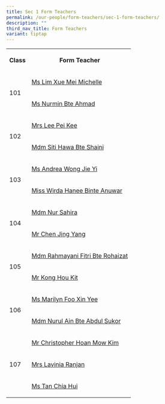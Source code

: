 ```yaml
---
title: Sec 1 Form Teachers
permalink: /our-people/form-teachers/sec-1-form-teachers/
description: ""
third_nav_title: Form Teachers
variant: tiptap
---
```

<table style="minWidth: 50px">
<colgroup>
<col>
<col>
</colgroup>
<tbody>
<tr>
<th rowspan="1" colspan="1">
<p>Class</p>
</th>
<th rowspan="1" colspan="1">
<p>Form Teacher</p>
</th>
</tr>
<tr>
<td rowspan="2" colspan="1">
<p>101</p>
</td>
<td rowspan="1" colspan="1">
<p><a href="mailto:Lim_Xue_Mei_Michelle_A@schools.gov.sg" rel="noopener noreferrer nofollow" target="_blank">Ms Lim Xue Mei Michelle</a>
</p>
</td>
</tr>
<tr>
<td rowspan="1" colspan="1">
<p><a href="mailto:Nurmin_Ahmad@schools.gov.sg" rel="noopener noreferrer nofollow" target="_blank">Ms Nurmin Bte Ahmad</a>
</p>
</td>
</tr>
<tr>
<td rowspan="2" colspan="1">
<p>102</p>
</td>
<td rowspan="1" colspan="1">
<p><a href="mailto:Chin_Pei_Kee@schools.gov.sg" rel="noopener noreferrer nofollow" target="_blank"><u>Mrs Lee Pei Kee</u></a>
</p>
</td>
</tr>
<tr>
<td rowspan="1" colspan="1">
<p><a href="mailto:Siti_Hawa_Shaini@schools.gov.sg" rel="noopener noreferrer nofollow" target="_blank">Mdm Siti Hawa Bte Shaini</a>
</p>
</td>
</tr>
<tr>
<td rowspan="2" colspan="1">
<p>103</p>
</td>
<td rowspan="1" colspan="1">
<p><a href="mailto:wong_jie_yi_andrea@schools.gov.sg" rel="noopener noreferrer nofollow" target="_blank">Ms Andrea Wong Jie Yi</a>
</p>
</td>
</tr>
<tr>
<td rowspan="1" colspan="1">
<p><a href="mailto:Wirda_Hanee_Anuwar@schools.gov.sg" rel="noopener noreferrer nofollow" target="_blank">Miss Wirda Hanee Binte Anuwar</a>
</p>
</td>
</tr>
<tr>
<td rowspan="2" colspan="1">
<p>104</p>
</td>
<td rowspan="1" colspan="1">
<p><a href="mailto:Nur_Sahira_Ramlee@schools.gov.sg" rel="noopener noreferrer nofollow" target="_blank">Mdm Nur Sahira</a>
</p>
</td>
</tr>
<tr>
<td rowspan="1" colspan="1">
<p><a href="mailto:Chen_Jing_Yang@schools.gov.sg" rel="noopener nofollow" target="_blank">Mr Chen Jing Yang</a>
</p>
</td>
</tr>
<tr>
<td rowspan="2" colspan="1">
<p>105</p>
</td>
<td rowspan="1" colspan="1">
<p><a href="mailto:Rahmayani_Fitri_Rohaizat@schools.gov.sg" rel="noopener noreferrer nofollow" target="_blank">Mdm Rahmayani Fitri Bte Rohaizat</a>
</p>
</td>
</tr>
<tr>
<td rowspan="1" colspan="1">
<p><a href="mailto:kong_hou_kit@schools.gov.sg" rel="noopener nofollow" target="_blank">Mr Kong Hou Kit</a>
</p>
</td>
</tr>
<tr>
<td rowspan="2" colspan="1">
<p>106</p>
</td>
<td rowspan="1" colspan="1">
<p><a href="mailto:Foo_Xin_Yee_Marilyn@schools.gov.sg" rel="noopener noreferrer nofollow" target="_blank">Ms Marilyn Foo Xin Yee</a>
</p>
</td>
</tr>
<tr>
<td rowspan="1" colspan="1">
<p><a href="mailto:Nurul_Ain_Ab_Sukor@schools.gov.sg" rel="noopener noreferrer nofollow" target="_blank">Mdm Nurul Ain Bte Abdul Sukor</a>
</p>
</td>
</tr>
<tr>
<td rowspan="3" colspan="1">
<p>107</p>
</td>
<td rowspan="1" colspan="1">
<p><a href="mailto:hoan_mow_kim@schools.gov.sg" rel="noopener noreferrer nofollow" target="_blank">Mr Christopher Hoan Mow Kim</a>
</p>
</td>
</tr>
<tr>
<td rowspan="1" colspan="1">
<p><a href="mailto:denise_lavinia_selvakumar@schools.gov.sg" rel="noopener nofollow" target="_blank">Mrs Lavinia Ranjan</a>
</p>
</td>
</tr>
<tr>
<td rowspan="1" colspan="1">
<p><a href="mailto:tan_chia_hui@schools.gov.sg" rel="noopener nofollow" target="_blank">Ms Tan Chia Hui</a>
</p>
</td>
</tr>
</tbody>
</table>
<p></p>
<p></p>